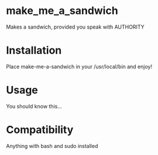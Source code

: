 make_me_a_sandwich
==================

Makes a sandwich, provided you speak with AUTHORITY

Installation
============
Place make-me-a-sandwich in your /usr/local/bin and enjoy!

Usage
=====
You should know this...

Compatibility
=============
Anything with bash and sudo installed

